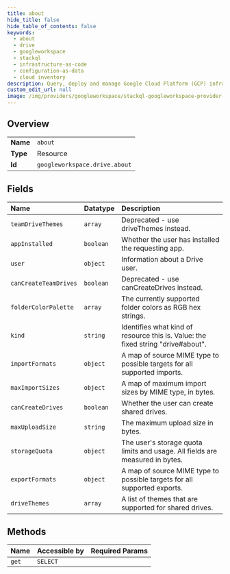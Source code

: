 ```yaml
---
title: about
hide_title: false
hide_table_of_contents: false
keywords:
  - about
  - drive
  - googleworkspace    
  - stackql
  - infrastructure-as-code
  - configuration-as-data
  - cloud inventory
description: Query, deploy and manage Google Cloud Platform (GCP) infrastructure and resources using SQL
custom_edit_url: null
image: /img/providers/googleworkspace/stackql-googleworkspace-provider-featured-image.png
---
```

  
    

## Overview
<table><tbody>
<tr><td><b>Name</b></td><td><code>about</code></td></tr>
<tr><td><b>Type</b></td><td>Resource</td></tr>
<tr><td><b>Id</b></td><td><code>googleworkspace.drive.about</code></td></tr>
</tbody></table>

## Fields
| Name | Datatype | Description |
|:-----|:---------|:------------|
| `teamDriveThemes` | `array` | Deprecated - use driveThemes instead. |
| `appInstalled` | `boolean` | Whether the user has installed the requesting app. |
| `user` | `object` | Information about a Drive user. |
| `canCreateTeamDrives` | `boolean` | Deprecated - use canCreateDrives instead. |
| `folderColorPalette` | `array` | The currently supported folder colors as RGB hex strings. |
| `kind` | `string` | Identifies what kind of resource this is. Value: the fixed string "drive#about". |
| `importFormats` | `object` | A map of source MIME type to possible targets for all supported imports. |
| `maxImportSizes` | `object` | A map of maximum import sizes by MIME type, in bytes. |
| `canCreateDrives` | `boolean` | Whether the user can create shared drives. |
| `maxUploadSize` | `string` | The maximum upload size in bytes. |
| `storageQuota` | `object` | The user's storage quota limits and usage. All fields are measured in bytes. |
| `exportFormats` | `object` | A map of source MIME type to possible targets for all supported exports. |
| `driveThemes` | `array` | A list of themes that are supported for shared drives. |
## Methods
| Name | Accessible by | Required Params |
|:-----|:--------------|:----------------|
| `get` | `SELECT` |  |
